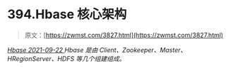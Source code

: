 <!--yml
category: 未分类
date: 0001-01-01 00:00:00
-->

# 394.Hbase 核心架构

> 原文：[https://zwmst.com/3827.html](https://zwmst.com/3827.html)

   [ *Hbase* ](https://zwmst.com/hbase)*[ <time datetime="2021-09-23T01:14:05+08:00"> 2021-09-22 </time> ](https://zwmst.com/3827.html)  Hbase 是由 Client、Zookeeper、Master、HRegionServer、HDFS 等几个组建组成。*